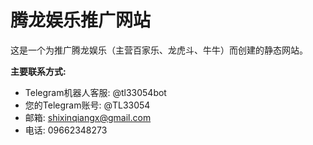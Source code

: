# 腾龙娱乐推广网站

这是一个为推广腾龙娱乐（主营百家乐、龙虎斗、牛牛）而创建的静态网站。

**主要联系方式:**
*   Telegram机器人客服: @tl33054bot
*   您的Telegram账号: @TL33054
*   邮箱: shixinqiangx@gmail.com
*   电话: 09662348273